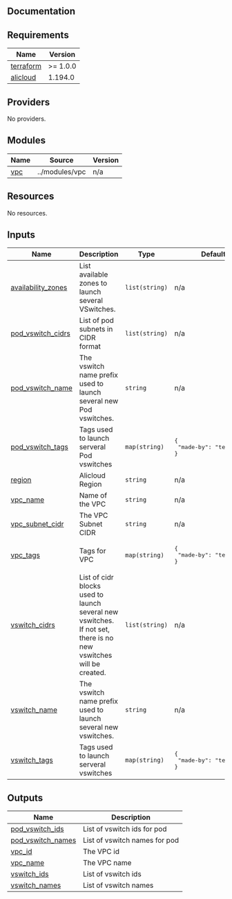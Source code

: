 ## Documentation

<!-- BEGINNING OF PRE-COMMIT-TERRAFORM DOCS HOOK -->

## Requirements

| Name                                                                     | Version  |
| ------------------------------------------------------------------------ | -------- |
| <a name="requirement_terraform"></a> [terraform](#requirement_terraform) | >= 1.0.0 |
| <a name="requirement_alicloud"></a> [alicloud](#requirement_alicloud)    | 1.194.0  |

## Providers

No providers.

## Modules

| Name                                         | Source         | Version |
| -------------------------------------------- | -------------- | ------- |
| <a name="module_vpc"></a> [vpc](#module_vpc) | ../modules/vpc | n/a     |

## Resources

No resources.

## Inputs

| Name                                                                                     | Description                                                                                                      | Type           | Default                                      | Required |
| ---------------------------------------------------------------------------------------- | ---------------------------------------------------------------------------------------------------------------- | -------------- | -------------------------------------------- | :------: |
| <a name="input_availability_zones"></a> [availability\_zones](#input_availability_zones) | List available zones to launch several VSwitches.                                                                | `list(string)` | n/a                                          |   yes    |
| <a name="input_pod_vswitch_cidrs"></a> [pod\_vswitch\_cidrs](#input_pod_vswitch_cidrs)   | List of pod subnets in CIDR format                                                                               | `list(string)` | n/a                                          |   yes    |
| <a name="input_pod_vswitch_name"></a> [pod\_vswitch\_name](#input_pod_vswitch_name)      | The vswitch name prefix used to launch several new Pod vswitches.                                                | `string`       | n/a                                          |   yes    |
| <a name="input_pod_vswitch_tags"></a> [pod\_vswitch\_tags](#input_pod_vswitch_tags)      | Tags used to launch serveral Pod vswitches                                                                       | `map(string)`  | <pre>{<br> "made-by": "terraform"<br>}</pre> |    no    |
| <a name="input_region"></a> [region](#input_region)                                      | Alicloud Region                                                                                                  | `string`       | n/a                                          |   yes    |
| <a name="input_vpc_name"></a> [vpc\_name](#input_vpc_name)                               | Name of the VPC                                                                                                  | `string`       | n/a                                          |   yes    |
| <a name="input_vpc_subnet_cidr"></a> [vpc\_subnet\_cidr](#input_vpc_subnet_cidr)         | The VPC Subnet CIDR                                                                                              | `string`       | n/a                                          |   yes    |
| <a name="input_vpc_tags"></a> [vpc\_tags](#input_vpc_tags)                               | Tags for VPC                                                                                                     | `map(string)`  | <pre>{<br> "made-by": "terraform"<br>}</pre> |    no    |
| <a name="input_vswitch_cidrs"></a> [vswitch\_cidrs](#input_vswitch_cidrs)                | List of cidr blocks used to launch several new vswitches. If not set, there is no new vswitches will be created. | `list(string)` | n/a                                          |   yes    |
| <a name="input_vswitch_name"></a> [vswitch\_name](#input_vswitch_name)                   | The vswitch name prefix used to launch several new vswitches.                                                    | `string`       | n/a                                          |   yes    |
| <a name="input_vswitch_tags"></a> [vswitch\_tags](#input_vswitch_tags)                   | Tags used to launch serveral vswitches                                                                           | `map(string)`  | <pre>{<br> "made-by": "terraform"<br>}</pre> |    no    |

## Outputs

| Name                                                                                     | Description                   |
| ---------------------------------------------------------------------------------------- | ----------------------------- |
| <a name="output_pod_vswitch_ids"></a> [pod\_vswitch\_ids](#output_pod_vswitch_ids)       | List of vswitch ids for pod   |
| <a name="output_pod_vswitch_names"></a> [pod\_vswitch\_names](#output_pod_vswitch_names) | List of vswitch names for pod |
| <a name="output_vpc_id"></a> [vpc\_id](#output_vpc_id)                                   | The VPC id                    |
| <a name="output_vpc_name"></a> [vpc\_name](#output_vpc_name)                             | The VPC name                  |
| <a name="output_vswitch_ids"></a> [vswitch\_ids](#output_vswitch_ids)                    | List of vswitch ids           |
| <a name="output_vswitch_names"></a> [vswitch\_names](#output_vswitch_names)              | List of vswitch names         |

<!-- END OF PRE-COMMIT-TERRAFORM DOCS HOOK -->
